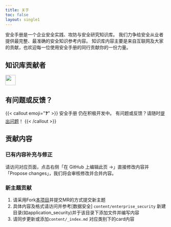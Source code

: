 ```yaml
---
title: 关于
toc: false
layout: single1
---
```


安全手册是一个企业安全实践、攻防与安全研究知识库。
我们力争给安全从业者提供最完整、最准确的安全知识参考内容。
知识库内容主要是来自互联网及大家的贡献，也欢迎每一位使用安全手册的同行贡献你的一份力量。


## 知识库贡献者

<a href="https://github.com/SEC-CAFE/handbook/graphs/contributors" target="_blank">
  <img src="https://contrib.rocks/image?repo=SEC-CAFE/handbook" style="height: 32px;"/>
</a>

## 有问题或反馈？

{{< callout emoji="❓" >}}
  安全手册 仍在积极开发中。
  有问题或反馈？请随时[提出问题](https://github.com/SEC-CAFE/handbook/issues)！
{{< /callout >}}

## 贡献内容

### 已有内容补充与修正
请访问对应页面，点击右侧「在 GitHub 上编辑此页 →」直接修改内容并「Propose changes」，我们将会审核修改并合并内容。

### 新主题贡献
1. 请采用Fork[本项目](https://github.com/SEC-CAFE/handbook)并提交MR的方式提交新主题
3. 具体内容及格式请访问并参考[数据安全] `content/enterprise_security` 新建目录(如application_security)并于该目录下添加文件并编写内容
2. 请同步更新或添加`content/_index.md` 对应类别下的card内容
